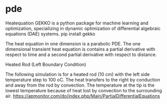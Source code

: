 # pde
Heatequation
GEKKO is a python package for machine learning and optimization, specializing in dynamic optimization of differential algebraic equations (DAE) systems. 
pip install gekko

The heat equation in one dimension is a parabolic PDE. The one dimensional transient heat equation is contains a partial derivative with respect to time and a second partial derivative with respect to distance.

Heated Rod (Left Boundary Condition)

The following simulation is for a heated rod (10 cm) with the left side temperature step to 100 oC. The heat transfers to the right by conduction and away from the rod by convection. The temperature at the tip is the lowest temperature because of heat lost by convection to the surrounding air.
https://apmonitor.com/do/index.php/Main/PartialDifferentialEquations
